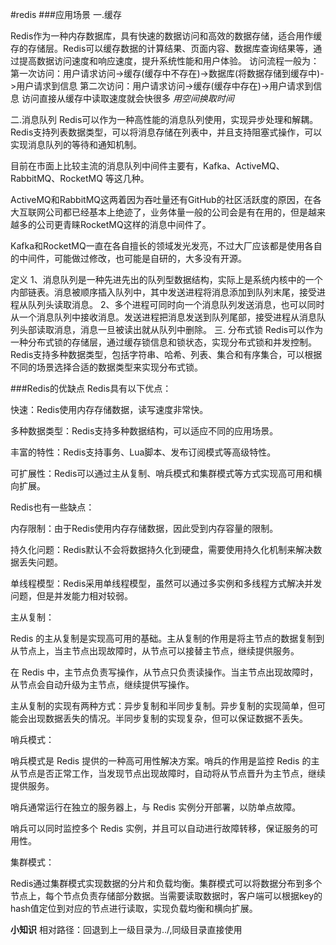 #redis
###应用场景
一.缓存

Redis作为一种内存数据库，具有快速的数据访问和高效的数据存储，适合用作缓存的存储层。Redis可以缓存数据的计算结果、页面内容、数据库查询结果等，通过提高数据访问速度和响应速度，提升系统性能和用户体验。
访问流程一般为：
第一次访问：用户请求访问->缓存(缓存中不存在)->数据库(将数据存储到缓存中)->用户请求到信息
第二次访问：用户请求访问->缓存(缓存中存在)->用户请求到信息
访问直接从缓存中读取速度就会快很多
*用空间换取时间*

二.消息队列
Redis可以作为一种高性能的消息队列使用，实现异步处理和解耦。Redis支持列表数据类型，可以将消息存储在列表中，并且支持阻塞式操作，可以实现消息队列的等待和通知机制。

目前在市面上比较主流的消息队列中间件主要有，Kafka、ActiveMQ、RabbitMQ、RocketMQ 等这几种。

ActiveMQ和RabbitMQ这两着因为吞吐量还有GitHub的社区活跃度的原因，在各大互联网公司都已经基本上绝迹了，业务体量一般的公司会是有在用的，但是越来越多的公司更青睐RocketMQ这样的消息中间件了。

Kafka和RocketMQ一直在各自擅长的领域发光发亮，不过大厂应该都是使用各自的中间件，可能做过修改，也可能是自研的，大多没有开源。


定义
1、消息队列是一种先进先出的队列型数据结构，实际上是系统内核中的一个内部链表。消息被顺序插入队列中，其中发送进程将消息添加到队列末尾，接受进程从队列头读取消息。
2、多个进程可同时向一个消息队列发送消息，也可以同时从一个消息队列中接收消息。发送进程把消息发送到队列尾部，接受进程从消息队列头部读取消息，消息一旦被读出就从队列中删除。
三. 分布式锁
Redis可以作为一种分布式锁的存储层，通过缓存锁信息和锁状态，实现分布式锁和并发控制。Redis支持多种数据类型，包括字符串、哈希、列表、集合和有序集合，可以根据不同的场景选择合适的数据类型来实现分布式锁。


###Redis的优缺点
Redis具有以下优点：

快速：Redis使用内存存储数据，读写速度非常快。

多种数据类型：Redis支持多种数据结构，可以适应不同的应用场景。

丰富的特性：Redis支持事务、Lua脚本、发布订阅模式等高级特性。

可扩展性：Redis可以通过主从复制、哨兵模式和集群模式等方式实现高可用和横向扩展。

Redis也有一些缺点：

内存限制：由于Redis使用内存存储数据，因此受到内存容量的限制。

持久化问题：Redis默认不会将数据持久化到硬盘，需要使用持久化机制来解决数据丢失问题。

单线程模型：Redis采用单线程模型，虽然可以通过多实例和多线程方式解决并发问题，但是并发能力相对较弱。

主从复制：

Redis 的主从复制是实现高可用的基础。主从复制的作用是将主节点的数据复制到从节点上，当主节点出现故障时，从节点可以接替主节点，继续提供服务。

在 Redis 中，主节点负责写操作，从节点只负责读操作。当主节点出现故障时，从节点会自动升级为主节点，继续提供写操作。

主从复制的实现有两种方式：异步复制和半同步复制。异步复制的实现简单，但可能会出现数据丢失的情况。半同步复制的实现复杂，但可以保证数据不丢失。

哨兵模式：

哨兵模式是 Redis 提供的一种高可用性解决方案。哨兵的作用是监控 Redis 的主从节点是否正常工作，当发现节点出现故障时，自动将从节点晋升为主节点，继续提供服务。

哨兵通常运行在独立的服务器上，与 Redis 实例分开部署，以防单点故障。

哨兵可以同时监控多个 Redis 实例，并且可以自动进行故障转移，保证服务的可用性。

集群模式：

Redis通过集群模式实现数据的分片和负载均衡。集群模式可以将数据分布到多个节点上，每个节点负责存储部分数据。当需要读取数据时，客户端可以根据key的hash值定位到对应的节点进行读取，实现负载均衡和横向扩展。



**小知识**
相对路径：回退到上一级目录为../,同级目录直接使用
